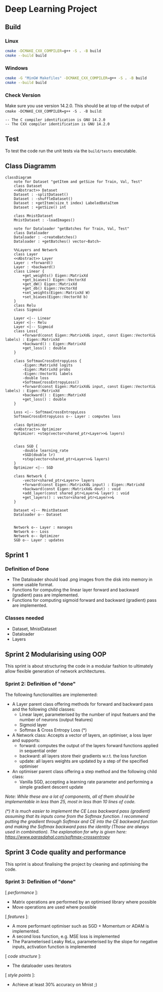 # Deep Learning Project

## Build
### Linux
```bash
cmake -DCMAKE_CXX_COMPILER=g++ -S . -B build
cmake --build build
```
### Windows
```bash
cmake -G "MinGW Makefiles" -DCMAKE_CXX_COMPILER=g++ -S . -B build
cmake --build build
```
### Check Version
Make sure you use version 14.2.0. This should be at top of the output of `cmake -DCMAKE_CXX_COMPILER=g++ -S . -B build`:
```
-- The C compiler identification is GNU 14.2.0
-- The CXX compiler identification is GNU 14.2.0
```

## Test
To test the code run the unit tests via the `build/tests` executable.

## Class Diagramm
```mermaid
classDiagram
    note for Dataset "getItem and getSize for Train, Val, Test"
    class Dataset
    <<Abstract>> Dataset
    Dataset : -splitDataset()
    Dataset : -shuffleDataset()
    Dataset : +getItem(size_t index) LabeledDataItem
    Dataset : +getSize() int

    class MnistDataset
    MnistDataset : -loadImages()

    note for Dataloader "getBatches for Train, Val, Test"
    class Dataloader
    Dataloader : -createBatches()
    Dataloader : +getBatches() vector~Batch~

    %%Layers and Network
    class Layer
    <<Abstract>> Layer
    Layer : +forward()
    Layer : +backward()
    class Linear {
        +get_weights() Eigen::MatrixXd
        +get_biases() Eigen::VectorXd
        +get_dW() Eigen::MatrixXd
        +get_db() Eigen::VectorXd
        +set_weights(Eigen::MatrixXd W)
        +set_biases(Eigen::VectorXd b)
    }
    class Relu
    class Sigmoid

    Layer <|-- Linear
    Layer <|-- Relu
    Layer <|-- Sigmoid
    class Loss{
        +forward(const Eigen::MatrixXd& input, const Eigen::VectorXi& labels) : Eigen::MatrixXd
        +backward() : Eigen::MatrixXd
        +get_loss() : double
    }

    class SoftmaxCrossEntropyLoss {
        -Eigen::MatrixXd logits
        -Eigen::MatrixXd probs
        -Eigen::VectorXi labels
        -double loss
        +SoftmaxCrossEntropyLoss()
        +forward(const Eigen::MatrixXd& input, const Eigen::VectorXi& labels) : Eigen::MatrixXd
        +backward() : Eigen::MatrixXd
        +get_loss() : double
    }

    Loss <|-- SoftmaxCrossEntropyLoss
    SoftmaxCrossEntropyLoss o-- Layer : computes loss

    class Optimizer
    <<Abstract>> Optimizer
    Optimizer: +step(vector<shared_ptr<Layer>>& layers)  
    

    class SGD {
        -double learning_rate
        +SGD(double lr)
        +step(vector<shared_ptr<Layer>>& layers)
    }
    Optimizer <|-- SGD

    class Network {
        -vector<shared_ptr<Layer>> layers
        +forward(const Eigen::MatrixXd& input) : Eigen::MatrixXd
        +backward(const Eigen::MatrixXd& dout) : void
        +add_layer(const shared_ptr<Layer>& layer) : void
        +get_layers() : vector<shared_ptr<Layer>>&
    }

    Dataset <|-- MnistDataset
    Dataloader o-- Dataset


    Network o-- Layer : manages
    Network o-- Loss
    Network o-- Optimizer
    SGD o-- Layer : updates

```

## Sprint 1

### Definition of Done
- The Dataloader should load .png images from the disk into memory in some usable format.
- Functions for computing the linear layer forward and backward (gradient) pass are implemented.
- Functions for computing sigmoid forward and backward (gradient) pass are implemented.

### Classes needed
- Dataset, MnistDataset
- Dataloader
- Layers

## Sprint 2 Modularising using OOP

This sprint is about structuring the code in a modular fashion to ultimately allow flexible generation of network architectures.

### Sprint 2: Definition of "done"
The following functionalities are implemented:
- A Layer parent class offering methods for forward and backward pass and the following child classes:
  - Linear layer, parameterised by the number of input featuers and the number of neurons (output features)
  - Sigmoid layer
  - Softmax & Cross Entropy Loss (*)
- A Network class: Accepts a vector of layers, an optimiser, a loss layer and supports:
  - forward: computes the output of the layers forward functions applied in sequential order
  - backward: all layers store their gradients w.r.t. the loss function
  - update: all layers weights are updated by a step of the specified optimiser
- An optimiser parent class offering a step method and the following child class:
  - Vanilla SGD, accepting a learning rate parameter and performing a simple gradient descent update

*Note: While these are a lot of components, all of them should be implementable in less than 25, most in less than 10 lines of code.*

*(\*) It is much easier to implement the CE Loss backward pass (gradient) assuming that its inputs come from the Softmax function. I recommend putting the gradient through Softmax and CE into the CE backward function and making the Softmax backward pass the identity (Those are always used in combination). The explanation for why is given here: https://www.parasdahal.com/softmax-crossentropy*
## Sprint 3 Code quality and performance

This sprint is about finalising the project by cleaning and optimising the code.

### Sprint 3: Definition of "done"

[ *performance* ]:
- Matrix operations are performed by an optimised library where possible
- Move operations are used where possible

[ *features* ]:
- A more performant optimiser such as SGD + Momentum or ADAM is implemented.
- A second loss function, e.g. MSE loss is implemented
- The Parameterised Leaky ReLu, parameterised by the slope for negative inputs, activation function is implemented

[ *code structure* ]:
- The dataloader uses iterators

[ *style points* ]:
- Achieve at least 30% accuracy on Mnist ;)
